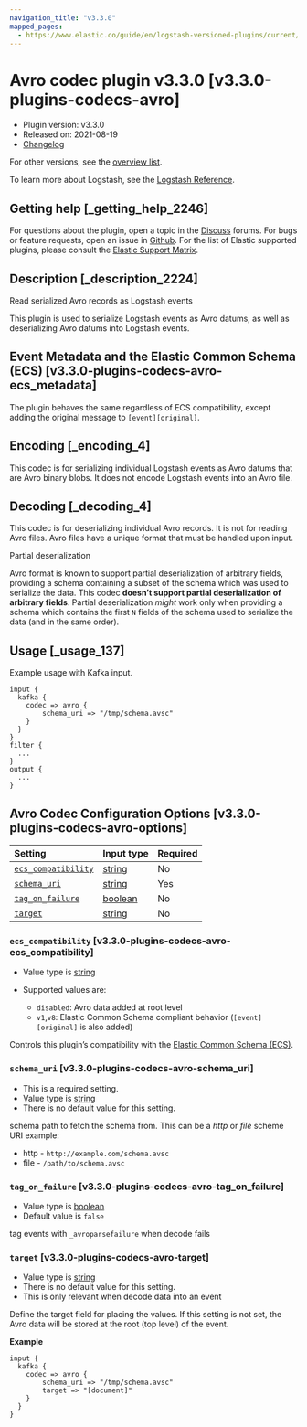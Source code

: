 ```yaml
---
navigation_title: "v3.3.0"
mapped_pages:
  - https://www.elastic.co/guide/en/logstash-versioned-plugins/current/v3.3.0-plugins-codecs-avro.html
---
```


# Avro codec plugin v3.3.0 [v3.3.0-plugins-codecs-avro]

* Plugin version: v3.3.0
* Released on: 2021-08-19
* [Changelog](https://github.com/logstash-plugins/logstash-codec-avro/blob/v3.3.0/CHANGELOG.md)

For other versions, see the [overview list](codec-avro-index.md).

To learn more about Logstash, see the [Logstash Reference](https://www.elastic.co/guide/en/logstash/current/index.html).

## Getting help [_getting_help_2246]

For questions about the plugin, open a topic in the [Discuss](http://discuss.elastic.co) forums. For bugs or feature requests, open an issue in [Github](https://github.com/logstash-plugins/logstash-codec-avro). For the list of Elastic supported plugins, please consult the [Elastic Support Matrix](https://www.elastic.co/support/matrix#matrix_logstash_plugins).

## Description [_description_2224]

Read serialized Avro records as Logstash events

This plugin is used to serialize Logstash events as Avro datums, as well as deserializing Avro datums into Logstash events.

## Event Metadata and the Elastic Common Schema (ECS) [v3.3.0-plugins-codecs-avro-ecs_metadata]

The plugin behaves the same regardless of ECS compatibility, except adding the original message to `[event][original]`.

## Encoding [_encoding_4]

This codec is for serializing individual Logstash events as Avro datums that are Avro binary blobs. It does not encode Logstash events into an Avro file.

## Decoding [_decoding_4]

This codec is for deserializing individual Avro records. It is not for reading Avro files. Avro files have a unique format that must be handled upon input.

Partial deserialization

Avro format is known to support partial deserialization of arbitrary fields, providing a schema containing a subset of the schema which was used to serialize the data. This codec **doesn’t support partial deserialization of arbitrary fields**. Partial deserialization *might* work only when providing a schema which contains the first `N` fields of the schema used to serialize the data (and in the same order).

## Usage [_usage_137]

Example usage with Kafka input.

```
input {
  kafka {
    codec => avro {
        schema_uri => "/tmp/schema.avsc"
    }
  }
}
filter {
  ...
}
output {
  ...
}
```

## Avro Codec Configuration Options [v3.3.0-plugins-codecs-avro-options]

| Setting | Input type | Required |
| :- | :- | :- |
| [`ecs_compatibility`](v3-3-0-plugins-codecs-avro.md#v3.3.0-plugins-codecs-avro-ecs_compatibility) | [string](/lsr/value-types.md#string) | No |
| [`schema_uri`](v3-3-0-plugins-codecs-avro.md#v3.3.0-plugins-codecs-avro-schema_uri) | [string](/lsr/value-types.md#string) | Yes |
| [`tag_on_failure`](v3-3-0-plugins-codecs-avro.md#v3.3.0-plugins-codecs-avro-tag_on_failure) | [boolean](/lsr/value-types.md#boolean) | No |
| [`target`](v3-3-0-plugins-codecs-avro.md#v3.3.0-plugins-codecs-avro-target) | [string](/lsr/value-types.md#string) | No |

### `ecs_compatibility` [v3.3.0-plugins-codecs-avro-ecs_compatibility]

* Value type is [string](/lsr/value-types.md#string)

* Supported values are:

  * `disabled`: Avro data added at root level
  * `v1`,`v8`: Elastic Common Schema compliant behavior (`[event][original]` is also added)

Controls this plugin’s compatibility with the [Elastic Common Schema (ECS)](https://www.elastic.co/guide/en/ecs/current).

### `schema_uri` [v3.3.0-plugins-codecs-avro-schema_uri]

* This is a required setting.
* Value type is [string](/lsr/value-types.md#string)
* There is no default value for this setting.

schema path to fetch the schema from. This can be a *http* or *file* scheme URI example:

* http - `http://example.com/schema.avsc`
* file - `/path/to/schema.avsc`

### `tag_on_failure` [v3.3.0-plugins-codecs-avro-tag_on_failure]

* Value type is [boolean](/lsr/value-types.md#boolean)
* Default value is `false`

tag events with `_avroparsefailure` when decode fails

### `target` [v3.3.0-plugins-codecs-avro-target]

* Value type is [string](/lsr/value-types.md#string)
* There is no default value for this setting.
* This is only relevant when decode data into an event

Define the target field for placing the values. If this setting is not set, the Avro data will be stored at the root (top level) of the event.

**Example**

```
input {
  kafka {
    codec => avro {
        schema_uri => "/tmp/schema.avsc"
        target => "[document]"
    }
  }
}
```
